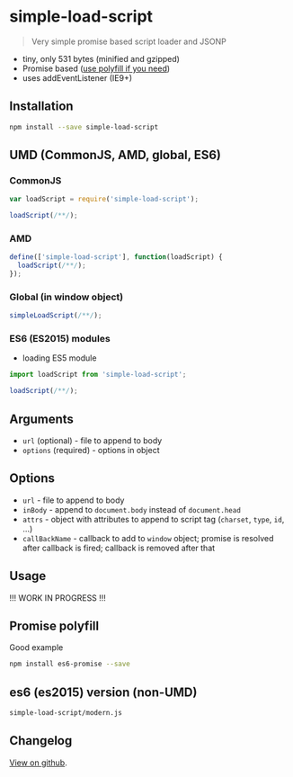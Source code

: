 # simple-load-script

> Very simple promise based script loader and JSONP

* tiny, only 531 bytes (minified and gzipped)
* Promise based ([use polyfill if you need](http://caniuse.com/#feat=promises))
* uses addEventListener (IE9+)

## Installation

```bash
npm install --save simple-load-script
```

## UMD (CommonJS, AMD, global, ES6)

### CommonJS

```js
var loadScript = require('simple-load-script');

loadScript(/**/);
```

### AMD

```js
define(['simple-load-script'], function(loadScript) {
  loadScript(/**/);
});
```

### Global (in window object)

```js
simpleLoadScript(/**/);
```

### ES6 (ES2015) modules

* loading ES5 module

```js
import loadScript from 'simple-load-script';

loadScript(/**/);
```

## Arguments

* `url` (optional) - file to append to body
* `options` (required) - options in object

## Options

* `url` - file to append to body
* `inBody` - append to `document.body` instead of `document.head`
* `attrs` - object with attributes to append to script tag (`charset`, `type`, `id`, &hellip;)
* `callBackName` - callback to add to `window` object; promise is resolved after callback is fired; callback is removed after that

## Usage

!!!
WORK IN PROGRESS
!!!

## Promise polyfill

Good example

```bash
npm install es6-promise --save
```

## es6 (es2015) version (non-UMD)

```bash
simple-load-script/modern.js
```

## Changelog

[View on github](https://github.com/tomek-f/simple-load-script/blob/master/changelog.md).

